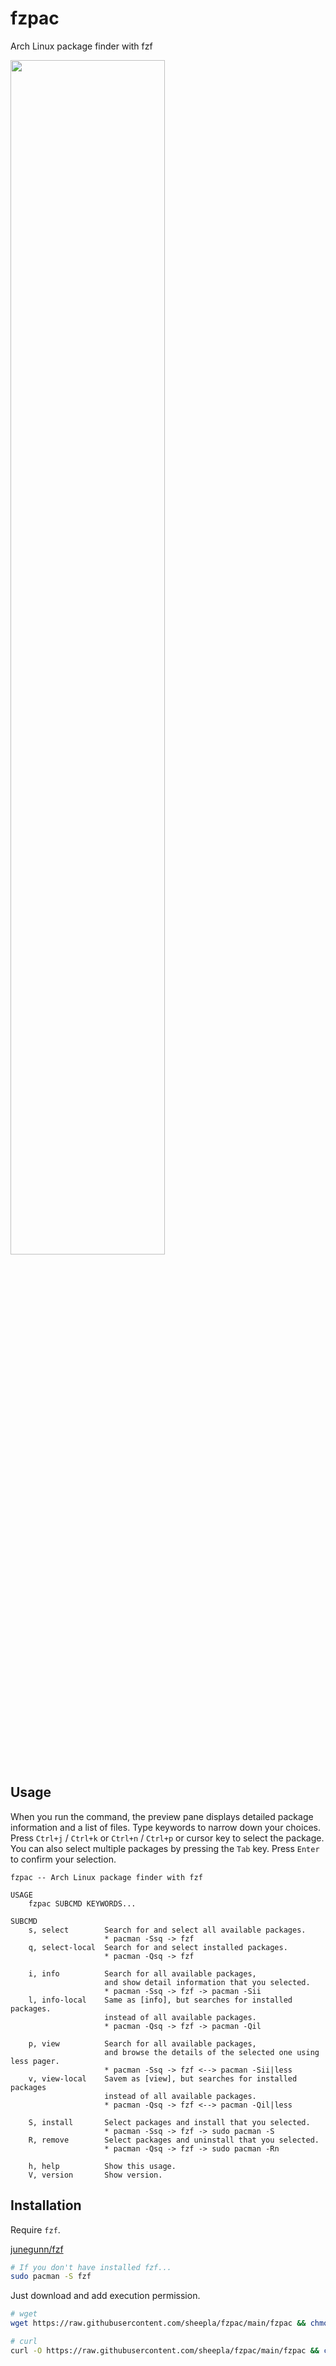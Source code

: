 # fzpac

Arch Linux package finder with fzf

<image src="./img/screenshot.png" width="70%">

## Usage

When you run the command, the preview pane displays detailed package information and a list of files.
Type keywords to narrow down your choices.
Press `Ctrl+j` / `Ctrl+k` or `Ctrl+n` / `Ctrl+p` or cursor key to select the package.
You can also select multiple packages by pressing the `Tab` key.
Press `Enter` to confirm your selection.

```
fzpac -- Arch Linux package finder with fzf

USAGE
    fzpac SUBCMD KEYWORDS...

SUBCMD
    s, select        Search for and select all available packages.
                     * pacman -Ssq -> fzf
    q, select-local  Search for and select installed packages.
                     * pacman -Qsq -> fzf

    i, info          Search for all available packages,
                     and show detail information that you selected.
                     * pacman -Ssq -> fzf -> pacman -Sii
    l, info-local    Same as [info], but searches for installed packages.
                     instead of all available packages.
                     * pacman -Qsq -> fzf -> pacman -Qil

    p, view          Search for all available packages,
                     and browse the details of the selected one using less pager.
                     * pacman -Ssq -> fzf <--> pacman -Sii|less
    v, view-local    Savem as [view], but searches for installed packages
                     instead of all available packages.
                     * pacman -Qsq -> fzf <--> pacman -Qil|less

    S, install       Select packages and install that you selected.
                     * pacman -Ssq -> fzf -> sudo pacman -S
    R, remove        Select packages and uninstall that you selected.
                     * pacman -Qsq -> fzf -> sudo pacman -Rn

    h, help          Show this usage.
    V, version       Show version.
```


## Installation

Require `fzf`.

<a href="https://github.com/junegunn/fzf">junegunn/fzf</a>

```bash
# If you don't have installed fzf...
sudo pacman -S fzf
```

Just download and add execution permission.

```bash
# wget
wget https://raw.githubusercontent.com/sheepla/fzpac/main/fzpac && chmod +x fzpac

# curl
curl -O https://raw.githubusercontent.com/sheepla/fzpac/main/fzpac && chmod +x fzpac
```

